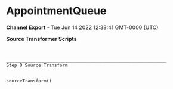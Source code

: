 # AppointmentQueue

__Channel Export__ - Tue Jun 14 2022 12:38:41 GMT-0000 (UTC)

__Source Transformer Scripts__
```


____________________________________________________________
Step 0 Source Transform		


sourceTransform()
```
